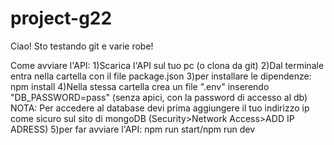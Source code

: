 # project-g22



Ciao! Sto testando git e varie robe!

Come avviare l'API:
1)Scarica l'API sul tuo pc (o clona da git)
2)Dal terminale entra nella cartella con il file package.json
3)per installare le dipendenze: npm install
4)Nella stessa cartella crea un file ".env" inserendo "DB_PASSWORD=pass" (senza apici, con la password di accesso al db)
NOTA: Per accedere al database devi prima aggiungere il tuo indirizzo ip come sicuro sul sito di mongoDB (Security>Network Access>ADD IP ADRESS)
5)per far avviare l'API: npm run start/npm run dev